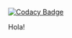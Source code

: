 
[![Codacy Badge](https://api.codacy.com/project/badge/Grade/a440f946bd834f068d1a5f63646cb173)](https://app.codacy.com/app/NicoGarofalo/AlgoOfEmpires?utm_source=github.com&utm_medium=referral&utm_content=enzoponf3/AlgoOfEmpires&utm_campaign=Badge_Grade_Settings)

Hola!

